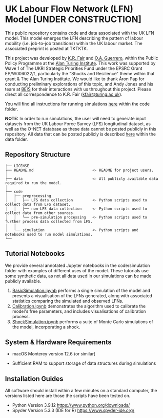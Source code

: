 # UK Labour Flow Network (LFN) Model **[UNDER CONSTRUCTION]**

This public repository contains code and data associated with the UK LFN model. This model emerges the LFN describing the pattern of labour mobility (i.e. job-to-job transitions) within the UK labour market. The associated preprint is posted at TKTKTK.

This project was developed by [K.R. Fair](https://www.turing.ac.uk/people/researchers/kathyrn-r-fair) and [O.A. Guerrero](http://oguerr.com/), within the Public Policy Programme at the [Alan Turing Institute](https://www.turing.ac.uk/). This work was supported by Wave 1 of The UKRI Strategic Priorities Fund under the EPSRC Grant EP/W006022/1, particularly the "Shocks and Resilience" theme within that grant & The Alan Turing Institute. We would like to thank Áron Pap for conducting preliminary explorations of this topic, and Andy Jones and his team at [BEIS](https://www.gov.uk/government/organisations/department-for-business-energy-and-industrial-strategy) for their interactions with us throughout this project. Please direct all correspondence to K.R. Fair (kfair@turing.ac.uk).

You will find all instructions for running simulations [here](https://github.com/alan-turing-institute/UK-LabourFlowNetwork-Model/blob/main/code/README_CODE.md) within the code folder.

**NOTE:** In order to run simulations, the user will need to generate input datasets from the UK Labour Force Survey (LFS) longitudinal dataset, as well as the O-NET database as these data cannot be posted publicly in this repository. All data that can be posted publicly is described [here](https://github.com/alan-turing-institute/UK-LabourFlowNetwork-Model/blob/main/data/README_data.md) within the data folder.

## Repository Structure

```
├── LICENSE
├── README.md                           <- README for project users.
│
├── data                                <- All publicly available data required to run the model.
│
├── code               
│   ├── preprocessing    
│   │   ├── LFS data collection         <- Python scripts used to collect data from LFS dataset.
│   │   ├── non-LFS data collection     <- Python scripts used to collect data from other sources.
│   │   └── pre-simulation processing   <- Python scripts used to further process data collected from LFS.
│   │
│   └── simulation                      <- Python scripts and notebooks used to run model simulations.
└──
```

## Tutorial Notebooks

We provide several annotated Jupyter notebooks in the code/simulation folder with examples of different uses of the model. These tutorials use some synthetic data, as not all data used in our simulations can be made publicly available.

1. [BasicSimulation.ipynb](https://github.com/alan-turing-institute/UK-LabourFlowNetwork-Model/blob/main/code/simulation/BasicSimulation.ipynb) performs a single simulation of the model and presents a visualisation of the LFNs generated, along with associated statistics comparing the simulated and observed LFNs.
2. [Calibration.ipynb](https://github.com/alan-turing-institute/UK-LabourFlowNetwork-Model/blob/main/code/simulation/Calibration.ipynb) demonstrates the algorithm used to calibrate the model's free parameters, and includes visualisations of calibration process.
3. [ShockSimulation.ipynb](https://github.com/alan-turing-institute/UK-LabourFlowNetwork-Model/blob/main/code/simulation/ShockSimulation.ipynb) performs a suite of Monte Carlo simulations of the model, incorporating a shock.

## System & Hardware Requirements

* macOS Monterey version 12.6 (or similar)

* Sufficient RAM to support storage of data structures during simulations

## Installation Guides

All software should install within a few minutes on a standard computer, the versions listed here are those the scripts have been tested on.

* Python Version 3.9.12 https://www.python.org/downloads/
* Spyder Version 5.3.3 (IDE for R) https://www.spyder-ide.org/

<!--## Acknowledgements

We thank Andy Jones and his team at BEIS, Áron Pap, and Dr. Alden Conner for their contributions to the development of this model and associated repository.-->
